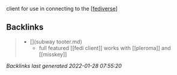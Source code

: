 client for use in connecting to the [[fediverse]]

[//begin]: # "Autogenerated link references for markdown compatibility"
[fediverse]: fediverse.md "fediverse"
[//end]: # "Autogenerated link references"

## Backlinks

> - [](subway tooter.md)
>   - full featured [[fedi client]] works with [[pleroma]] and [[misskey]]

_Backlinks last generated 2022-01-28 07:55:20_

